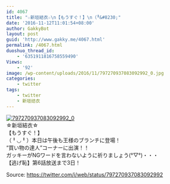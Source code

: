 ```yaml
---
id: 4067
title: "☆新垣結衣☆\n【もうすぐ！】\n（╹&#8230;"
date: '2016-11-12T11:01:54+08:00'
author: GakkyBot
layout: post
guid: 'http://www.gakky.me/4067.html'
permalink: /4067.html
duoshuo_thread_id:
    - '6351911816758559490'
Views:
    - '92'
image: /wp-content/uploads/2016/11/797270937083092992_0.jpg
categories:
    - twitter
tags:
    - twitter
    - 新垣结衣
---
```


[![797270937083092992_0](http://www.yui-aragaki.org/wp-content/uploads/2016/11/797270937083092992_0.jpg)](http://www.yui-aragaki.org/wp-content/uploads/2016/11/797270937083092992_0.jpg)  
☆新垣結衣☆  
【もうすぐ！】  
（╹◡╹）本日は午後も王様のブランチに登場！  
“買い物の達人”コーナーに出演！！  
ガッキーがNGワードを言わないように祈りましょう(°▽°)・・・  
【逃げ恥】第6話放送まで3日！  
  
Source: <https://twitter.com/i/web/status/797270937083092992>